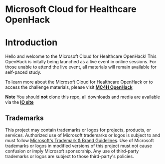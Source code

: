 # Microsoft Cloud for Healthcare OpenHack

# Introduction
Hello and welcome to the Microsoft Cloud for Healthcare OpenHack! This OpenHack is initally being launched as a live event in online sessions. For those unable to attend the live event, all materials will remain available for self-paced study.

To learn more about the Microsoft Cloud for Healthcare OpenHack or to access the challenge materials, please visit __[MC4H OpenHack](https://microsoft.github.io/openhack-mc4h/)__

__Note__ You should __not__ clone this repo, all downloads and media are available via the __[IO site](https://microsoft.github.io/openhack-mc4h/)__ 


## Trademarks

This project may contain trademarks or logos for projects, products, or services. Authorized use of Microsoft 
trademarks or logos is subject to and must follow 
[Microsoft's Trademark & Brand Guidelines](https://www.microsoft.com/en-us/legal/intellectualproperty/trademarks/usage/general).
Use of Microsoft trademarks or logos in modified versions of this project must not cause confusion or imply Microsoft sponsorship.
Any use of third-party trademarks or logos are subject to those third-party's policies.
